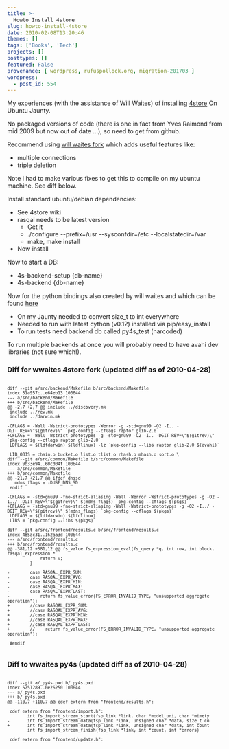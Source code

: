 ```yaml
---
title: >-
  Howto Install 4store
slug: howto-install-4store
date: 2010-02-08T13:20:46
themes: []
tags: ['Books', 'Tech']
projects: []
posttypes: []
featured: False
provenance: [ wordpress, rufuspollock.org, migration-201703 ]
wordpress:
  - post_id: 554
---
```


My experiences (with the assistance of Will Waites) of installing [4store][] On Ubuntu Jaunty.

[4store]: http://4store.org/

No packaged versions of code (there is one in fact from Yves Raimond from mid 2009 but now out of date ...), so need to get from github.

Recommend using [will waites fork](http://github.com/wwaites/4store) which adds useful features like:

  * multiple connections
  * triple deletion

Note I had to make various fixes to get this to compile on my ubuntu machine. See diff below.

Install standard ubuntu/debian dependencies:

  * See 4store wiki
  * rasqal needs to be latest version
    * Get it
    * ./configure --prefix=/usr --sysconfdir=/etc --localstatedir=/var
    * make, make install
  * Now install

Now to start a DB:

  * 4s-backend-setup {db-name}
  * 4s-backend {db-name}

Now for the python bindings also created by will waites and which can be found [here](http://github.com/wwaites/py4s)

  * On my Jaunty needed to convert size_t to int everywhere
  * Needed to run with latest cython (v0.12) installed via pip/easy_install
  * To run tests need backend db called py4s_test (harcoded)

To run multiple backends at once you will probably need to have avahi dev libraries (not sure which!).

### Diff for wwaites 4store fork (updated diff as of 2010-04-28)

<pre><code style="font-size: 0.7em;">
diff --git a/src/backend/Makefile b/src/backend/Makefile
index 51a957c..e64eb13 100644
--- a/src/backend/Makefile
+++ b/src/backend/Makefile
@@ -2,7 +2,7 @@ include ../discovery.mk
 include ../rev.mk
 include ../darwin.mk
 
-CFLAGS = -Wall -Wstrict-prototypes -Werror -g -std=gnu99 -O2 -I.. -DGIT_REV=\"$(gitrev)\" `pkg-config --cflags raptor glib-2.0`
+CFLAGS = -Wall -Wstrict-prototypes -g -std=gnu99 -O2 -I.. -DGIT_REV=\"$(gitrev)\" `pkg-config --cflags raptor glib-2.0`
 LDFLAGS = $(ldfdarwin) $(ldflinux) -lz `pkg-config --libs raptor glib-2.0 $(avahi)`
 
 LIB_OBJS = chain.o bucket.o list.o tlist.o rhash.o mhash.o sort.o \
diff --git a/src/common/Makefile b/src/common/Makefile
index 9b33e94..60cd04f 100644
--- a/src/common/Makefile
+++ b/src/common/Makefile
@@ -21,7 +21,7 @@ ifdef dnssd
   mdns_flags = -DUSE_DNS_SD
 endif
 
-CFLAGS = -std=gnu99 -fno-strict-aliasing -Wall -Werror -Wstrict-prototypes -g -O2 -I../ -DGIT_REV=\"$(gitrev)\" $(mdns_flags) `pkg-config --cflags $(pkgs)`
+CFLAGS = -std=gnu99 -fno-strict-aliasing -Wall -Wstrict-prototypes -g -O2 -I../ -DGIT_REV=\"$(gitrev)\" $(mdns_flags) `pkg-config --cflags $(pkgs)`
 LDFLAGS = $(ldfdarwin) $(lfdlinux)
 LIBS = `pkg-config --libs $(pkgs)`
 
diff --git a/src/frontend/results.c b/src/frontend/results.c
index 485ac31..162aa3d 100644
--- a/src/frontend/results.c
+++ b/src/frontend/results.c
@@ -381,12 +381,12 @@ fs_value fs_expression_eval(fs_query *q, int row, int block, rasqal_expression *
             return v;
         }
 
-        case RASQAL_EXPR_SUM:
-        case RASQAL_EXPR_AVG:
-        case RASQAL_EXPR_MIN:
-        case RASQAL_EXPR_MAX:
-        case RASQAL_EXPR_LAST:
-            return fs_value_error(FS_ERROR_INVALID_TYPE, "unsupported aggregate operation");
+        //case RASQAL_EXPR_SUM:
+        //case RASQAL_EXPR_AVG:
+        //case RASQAL_EXPR_MIN:
+        //case RASQAL_EXPR_MAX:
+        //case RASQAL_EXPR_LAST:
+        //    return fs_value_error(FS_ERROR_INVALID_TYPE, "unsupported aggregate operation");
 
 #endif
 </code></pre>

### Diff to wwaites py4s (updated diff as of 2010-04-28)

<pre><code style="font-size: 0.7em;">
diff --git a/_py4s.pxd b/_py4s.pxd
index 5251289..0e26250 100644
--- a/_py4s.pxd
+++ b/_py4s.pxd
@@ -110,7 +110,7 @@ cdef extern from "frontend/results.h":
 
 cdef extern from "frontend/import.h":
        int fs_import_stream_start(fsp_link *link, char *model_uri, char *mimety
-       int fs_import_stream_data(fsp_link *link, unsigned char *data, size_t co
+       int fs_import_stream_data(fsp_link *link, unsigned char *data, int count
        int fs_import_stream_finish(fsp_link *link, int *count, int *errors)
 
 cdef extern from "frontend/update.h":
</code></pre>

